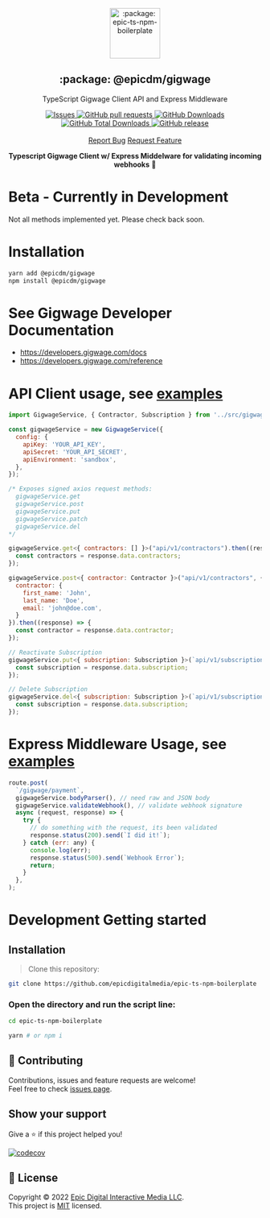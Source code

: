 <p align="center">
 <img width="100px" src="https://raw.githubusercontent.com/epicdigitalmedia/epic-ts-npm-boilerplate/main/.github/images/favicon512x512-npm.png" align="center" alt=":package: epic-ts-npm-boilerplate" />
 <h2 align="center">:package: @epicdm/gigwage</h2>
 <p align="center">TypeScript Gigwage Client API and Express Middleware</p>
  <p align="center">
    <a href="https://github.com/epicdigitalmedia/epic-ts-npm-boilerplate/issues">
      <img alt="Issues" src="https://img.shields.io/github/issues/epicdigitalmedia/epic-ts-npm-boilerplate?style=flat&color=336791" />
    </a>
    <a href="https://github.com/epicdigitalmedia/epic-ts-npm-boilerplate/pulls">
      <img alt="GitHub pull requests" src="https://img.shields.io/github/issues-pr/epicdigitalmedia/epic-ts-npm-boilerplate?style=flat&color=336791" />
    </a>
     <a href="https://github.com/epicdigitalmedia/epic-ts-npm-boilerplate">
      <img alt="GitHub Downloads" src="https://img.shields.io/npm/dw/epic-ts-npm-boilerplate?style=flat&color=336791" />
    </a>
    <a href="https://github.com/epicdigitalmedia/epic-ts-npm-boilerplate">
      <img alt="GitHub Total Downloads" src="https://img.shields.io/npm/dt/epic-ts-npm-boilerplate?color=336791&label=Total%20downloads" />
    </a>
 <a href="https://github.com/epicdigitalmedia/epic-ts-npm-boilerplate">
      <img alt="GitHub release" src="https://img.shields.io/github/release/epicdigitalmedia/epic-ts-npm-boilerplate.svg?style=flat&color=336791" />
    </a>
    <br />
    <br />
  <a href="https://github.com/epicdigitalmedia/epic-ts-npm-boilerplate/issues/new/choose">Report Bug</a>
  <a href="https://github.com/epicdigitalmedia/epic-ts-npm-boilerplate/issues/new/choose">Request Feature</a>
  </p>

<p align="center"><strong>Typescript Gigwage Client w/ Express Middelware for validating incoming webhooks</strong> 🚀</p>

# Beta - Currently in Development
Not all methods implemented yet.  Please check back soon.

# Installation
```bash 
yarn add @epicdm/gigwage
npm install @epicdm/gigwage
```

# See Gigwage Developer Documentation
- https://developers.gigwage.com/docs
- https://developers.gigwage.com/reference

# API Client usage, see [examples](https://github.com/epicdigitalmedia/epic-gigwage/tree/main/demo)

```javascript 
import GigwageService, { Contractor, Subscription } from '../src/gigwage';

const gigwageService = new GigwageService({
  config: {
    apiKey: 'YOUR_API_KEY',
    apiSecret: 'YOUR_API_SECRET',
    apiEnvironment: 'sandbox',
  },
});

/* Exposes signed axios request methods:
  gigwageService.get
  gigwageService.post
  gigwageService.put
  gigwageService.patch
  gigwageService.del
*/

gigwageService.get<{ contractors: [] }>("api/v1/contractors").then((response) => {
  const contractors = response.data.contractors;
});

gigwageService.post<{ contractor: Contractor }>("api/v1/contractors", {
  contractor: {
    first_name: 'John',
    last_name: 'Doe',
    email: 'john@doe.com',
  }
}).then((response) => {
  const contractor = response.data.contractor;
});

// Reactivate Subscription
gigwageService.put<{ subscription: Subscription }>(`api/v1/subscriptions/13`).then((response) => {
  const subscription = response.data.subscription;
});

// Delete Subscription
gigwageService.del<{ subscription: Subscription }>(`api/v1/subscriptions/13`).then((response) => {
  const subscription = response.data.subscription;
});  
```

# Express Middleware Usage, see [examples](https://github.com/epicdigitalmedia/epic-gigwage/tree/main/demo)

```javascript 
route.post(
  `/gigwage/payment`,
  gigwageService.bodyParser(), // need raw and JSON body
  gigwageService.validateWebhook(), // validate webhook signature
  async (request, response) => {
    try {
      // do something with the request, its been validated
      response.status(200).send(`I did it!`);
    } catch (err: any) {
      console.log(err);
      response.status(500).send(`Webhook Error`);
      return;
    }
  },
);
```

# Development Getting started

## Installation

> Clone this repository: 
```bash 
git clone https://github.com/epicdigitalmedia/epic-ts-npm-boilerplate
```
### Open the directory and run the script line:

```bash
cd epic-ts-npm-boilerplate 
```
```bash
yarn # or npm i
```

## 🤝 Contributing

Contributions, issues and feature requests are welcome!<br />Feel free to check [issues page](issues).

## Show your support

Give a ⭐️ if this project helped you!

[![codecov](https://codecov.io/gh/epicdigitalmedia/epic-ts-npm-boilerplate/branch/main/graph/badge.svg?token=Q9fr548J0D)](https://codecov.io/gh/epicdigitalmedia/epic-ts-npm-boilerplate)

## 📝 License

Copyright © 2022 [Epic Digital Interactive Media LLC](https://github.com/epicdigitalmedia).<br />
This project is [MIT](LICENSE) licensed.
